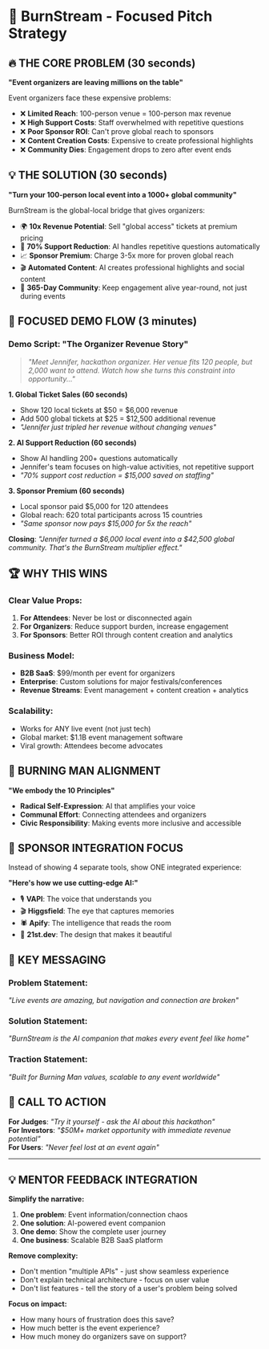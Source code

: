# 🎯 BurnStream - Focused Pitch Strategy

## 🔥 THE CORE PROBLEM (30 seconds)

**"Event organizers are leaving millions on the table"**

Event organizers face these expensive problems:
- ❌ **Limited Reach**: 100-person venue = 100-person max revenue
- ❌ **High Support Costs**: Staff overwhelmed with repetitive questions  
- ❌ **Poor Sponsor ROI**: Can't prove global reach to sponsors
- ❌ **Content Creation Costs**: Expensive to create professional highlights
- ❌ **Community Dies**: Engagement drops to zero after event ends

## 💡 THE SOLUTION (30 seconds)

**"Turn your 100-person local event into a 1000+ global community"**

BurnStream is the global-local bridge that gives organizers:
- 🌍 **10x Revenue Potential**: Sell "global access" tickets at premium pricing
- 🤖 **70% Support Reduction**: AI handles repetitive questions automatically  
- 📈 **Sponsor Premium**: Charge 3-5x more for proven global reach
- 🎬 **Automated Content**: AI creates professional highlights and social content
- 🔄 **365-Day Community**: Keep engagement alive year-round, not just during events

## 🎯 FOCUSED DEMO FLOW (3 minutes)

### Demo Script: "The Organizer Revenue Story"

> *"Meet Jennifer, hackathon organizer. Her venue fits 120 people, but 2,000 want to attend. Watch how she turns this constraint into opportunity..."*

**1. Global Ticket Sales (60 seconds)**
- Show 120 local tickets at $50 = $6,000 revenue
- Add 500 global tickets at $25 = $12,500 additional revenue  
- *"Jennifer just tripled her revenue without changing venues"*

**2. AI Support Reduction (60 seconds)**
- Show AI handling 200+ questions automatically
- Jennifer's team focuses on high-value activities, not repetitive support
- *"70% support cost reduction = $15,000 saved on staffing"*

**3. Sponsor Premium (60 seconds)**
- Local sponsor paid $5,000 for 120 attendees
- Global reach: 620 total participants across 15 countries
- *"Same sponsor now pays $15,000 for 5x the reach"*

**Closing**: *"Jennifer turned a $6,000 local event into a $42,500 global community. That's the BurnStream multiplier effect."*

## 🏆 WHY THIS WINS

### Clear Value Props:
1. **For Attendees**: Never be lost or disconnected again
2. **For Organizers**: Reduce support burden, increase engagement  
3. **For Sponsors**: Better ROI through content creation and analytics

### Business Model:
- **B2B SaaS**: $99/month per event for organizers
- **Enterprise**: Custom solutions for major festivals/conferences
- **Revenue Streams**: Event management + content creation + analytics

### Scalability:
- Works for ANY live event (not just tech)
- Global market: $1.1B event management software
- Viral growth: Attendees become advocates

## 🎪 BURNING MAN ALIGNMENT

**"We embody the 10 Principles"**
- **Radical Self-Expression**: AI that amplifies your voice
- **Communal Effort**: Connecting attendees and organizers  
- **Civic Responsibility**: Making events more inclusive and accessible

## 📱 SPONSOR INTEGRATION FOCUS

Instead of showing 4 separate tools, show ONE integrated experience:

**"Here's how we use cutting-edge AI:"**
- 🎙️ **VAPI**: The voice that understands you
- 🎬 **Higgsfield**: The eye that captures memories
- 🕷️ **Apify**: The intelligence that reads the room
- 🎨 **21st.dev**: The design that makes it beautiful

## 🔑 KEY MESSAGING

### Problem Statement:
*"Live events are amazing, but navigation and connection are broken"*

### Solution Statement:  
*"BurnStream is the AI companion that makes every event feel like home"*

### Traction Statement:
*"Built for Burning Man values, scalable to any event worldwide"*

## 🚀 CALL TO ACTION

**For Judges**: *"Try it yourself - ask the AI about this hackathon"*  
**For Investors**: *"$50M+ market opportunity with immediate revenue potential"*  
**For Users**: *"Never feel lost at an event again"*

---

## 💡 MENTOR FEEDBACK INTEGRATION

**Simplify the narrative:**
1. **One problem**: Event information/connection chaos
2. **One solution**: AI-powered event companion  
3. **One demo**: Show the complete user journey
4. **One business**: Scalable B2B SaaS platform

**Remove complexity:**
- Don't mention "multiple APIs" - just show seamless experience
- Don't explain technical architecture - focus on user value
- Don't list features - tell the story of a user's problem being solved

**Focus on impact:**
- How many hours of frustration does this save?
- How much better is the event experience?
- How much money do organizers save on support?
